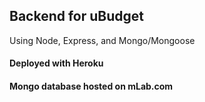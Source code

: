 
## Backend for uBudget

Using Node, Express, and Mongo/Mongoose

#### Deployed with Heroku
#### Mongo database hosted on mLab.com
